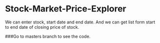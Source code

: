 # Stock-Market-Price-Explorer
We can enter stock, start date and end date. And we can get list form start to end date of closing price of stock.

###Go to masters branch to see the code.
